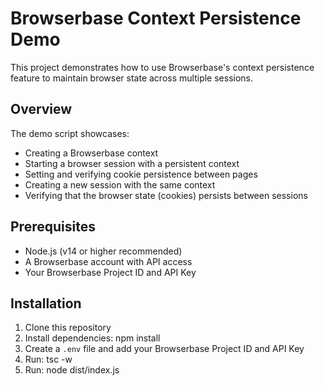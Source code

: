 # Browserbase Context Persistence Demo

This project demonstrates how to use Browserbase's context persistence feature to maintain browser state across multiple sessions.

## Overview

The demo script showcases:
- Creating a Browserbase context
- Starting a browser session with a persistent context
- Setting and verifying cookie persistence between pages
- Creating a new session with the same context
- Verifying that the browser state (cookies) persists between sessions

## Prerequisites

- Node.js (v14 or higher recommended)
- A Browserbase account with API access
- Your Browserbase Project ID and API Key

## Installation

1. Clone this repository
2. Install dependencies: npm install
3. Create a `.env` file and add your Browserbase Project ID and API Key
4. Run: tsc -w
5. Run: node dist/index.js